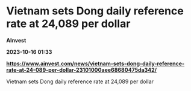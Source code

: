 # Vietnam sets Dong daily reference rate at 24,089 per dollar
**AInvest**

**2023-10-16 01:33**

**https://www.ainvest.com/news/vietnam-sets-dong-daily-reference-rate-at-24-089-per-dollar-23101000aee68680475da342/**

Vietnam sets Dong daily reference rate at 24,089 per dollar